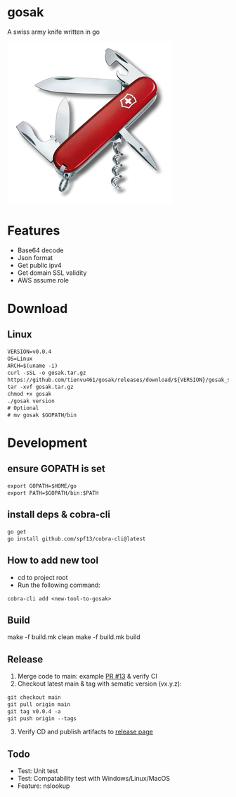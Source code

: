 # gosak

A swiss army knife written in go

![sak](./sak.webp)

# Features
- Base64 decode
- Json format
- Get public ipv4
- Get domain SSL validity
- AWS assume role

# Download
## Linux
```
VERSION=v0.0.4
OS=Linux
ARCH=$(uname -i)
curl -sSL -o gosak.tar.gz https://github.com/tienvu461/gosak/releases/download/${VERSION}/gosak_${OS}_${ARCH}.tar.gz
tar -xvf gosak.tar.gz
chmod +x gosak
./gosak version
# Optional
# mv gosak $GOPATH/bin
```

# Development

## ensure GOPATH is set
```
export GOPATH=$HOME/go
export PATH=$GOPATH/bin:$PATH
```
## install deps & cobra-cli
```
go get
go install github.com/spf13/cobra-cli@latest
```
## How to add new tool
- cd to project root
- Run the following command:
```
cobra-cli add <new-tool-to-gosak>
```

## Build
make -f build.mk clean
make -f build.mk build

## Release
1. Merge code to main: example [PR #13](https://github.com/tienvu461/gosak/pull/13) & verify CI
2. Checkout latest main & tag with sematic version (vx.y.z):
```
git checkout main
git pull origin main
git tag v0.0.4 -a
git push origin --tags
```
3. Verify CD and publish artifacts to [release page](https://github.com/tienvu461/gosak/releases/)

## Todo
- Test: Unit test
- Test: Compatability test with Windows/Linux/MacOS
- Feature: nslookup
